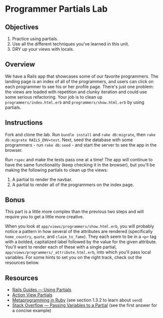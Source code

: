 # Programmer Partials Lab

## Objectives
1. Practice using partials.
2. Use all the different techniques you've learned in this unit.
3. DRY up your views with locals.

## Overview

We have a Rails app that showcases some of our favorite programmers. The landing page is an index of all of the programmers, and users can click on each programmer to see his or her profile page. There's just one problem: the views are loaded with repetition and clunky iteration and could use some serious refactoring. Your job is to clean up `programmers/index.html.erb` and `programmers/show.html.erb` by using partials.

## Instructions

Fork and clone the lab. Run `bundle install` and `rake db:migrate`, then `rake db:migrate RAILS_ENV=test`. Next, seed the database with some programmers - run `rake db:seed` - and start the server to see the app in the browser.

Run `rspec` and make the tests pass one at a time! The app will continue to have the same functionality (keep checking it in the browser), but you'll be making the following partials to clean up the views:

1. A partial to render the navbar.
2. A partial to render all of the programmers on the index page.

## Bonus

This part is a little more complex than the previous two steps and will require you to get a little more creative.

When you look at `app/views/programmers/show.html.erb`, you will probably notice a pattern in how several of the attributes are rendered (specifically `home_country`, `quote`, and `claim_to_fame`). They each seem to be in a `<p>` tag with a bolded, capitalized label followed by the value for the given attribute. You'll want to render each of these with a single partial, `app/views/programmers/_attribute.html.erb`, into which you'll pass local variables. For some hints to set you on the right track, check out the resources below.

## Resources
- [Rails Guides — Using Partials](http://guides.rubyonrails.org/layouts_and_rendering.html#using-partials)
- [Action View Partials](http://api.rubyonrails.org/classes/ActionView/PartialRenderer.html)
- [Metaprogramming in Ruby](http://ruby-metaprogramming.rubylearning.com/html/ruby_metaprogramming_2.html) (see section 1.3.2 to learn about `send`)
- [Stack Overflow — Passing Variables to a Partial](http://stackoverflow.com/questions/16242121/rails-4-passing-variable-to-partial) (see the first answer for a concise example)
